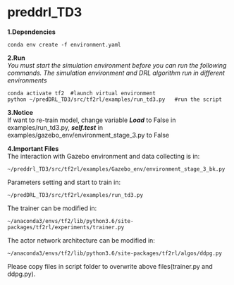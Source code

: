 # preddrl_TD3

**1.Dependencies**  
``` 
conda env create -f environment.yaml  
``` 
**2.Run**  
_You must start the simulation environment before you can run the following commands. The simulation environment and DRL algorithm run in different environments_
``` 
conda activate tf2  #launch virtual environment
python ~/predDRL_TD3/src/tf2rl/examples/run_td3.py   #run the script
``` 

**3.Notice**  
If want to re-train model, change variable ***Load*** to False in examples/run_td3.py, ***self.test*** in examples/gazebo_env/environment_stage_3.py to False

**4.Important Files**  
The interaction with Gazebo environment and data collecting is in:
```
~/preddrl_TD3/src/tf2rl/examples/Gazebo_env/environment_stage_3_bk.py
```
Parameters setting and start to train in:
```
~/predDRL_TD3/src/tf2rl/examples/run_td3.py
```
The trainer can be modified in:
```
~/anaconda3/envs/tf2/lib/python3.6/site-packages/tf2rl/experiments/trainer.py
```
The actor network architecture can be modified in: 
```
~/anaconda3/envs/tf2/lib/python3.6/site-packages/tf2rl/algos/ddpg.py
```


Please copy files in script folder to overwrite above files(trainer.py and ddpg.py).



